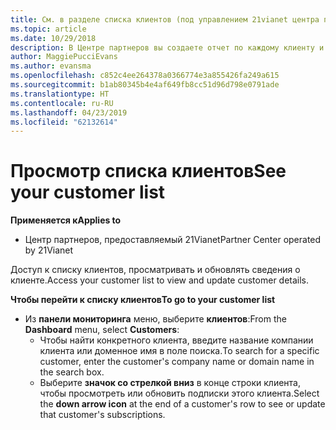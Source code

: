 ```yaml
---
title: См. в разделе списка клиентов (под управлением 21vianet центра партнеров)
ms.topic: article
ms.date: 10/29/2018
description: В Центре партнеров вы создаете отчет по каждому клиенту и в любое время можете просматривать или изменять эти данные.
author: MaggiePucciEvans
ms.author: evansma
ms.openlocfilehash: c852c4ee264378a0366774e3a855426fa249a615
ms.sourcegitcommit: b1ab80345b4e4af649fb8cc51d96d798e0791ade
ms.translationtype: HT
ms.contentlocale: ru-RU
ms.lasthandoff: 04/23/2019
ms.locfileid: "62132614"
---
```

# <a name="see-your-customer-list"></a><span data-ttu-id="89c95-103">Просмотр списка клиентов</span><span class="sxs-lookup"><span data-stu-id="89c95-103">See your customer list</span></span>

<span data-ttu-id="89c95-104">**Применяется к**</span><span class="sxs-lookup"><span data-stu-id="89c95-104">**Applies to**</span></span>

-   <span data-ttu-id="89c95-105">Центр партнеров, предоставляемый 21Vianet</span><span class="sxs-lookup"><span data-stu-id="89c95-105">Partner Center operated by 21Vianet</span></span>


<span data-ttu-id="89c95-106">Доступ к списку клиентов, просматривать и обновлять сведения о клиенте.</span><span class="sxs-lookup"><span data-stu-id="89c95-106">Access your customer list to view and update customer details.</span></span>

<span data-ttu-id="89c95-107">**Чтобы перейти к списку клиентов**</span><span class="sxs-lookup"><span data-stu-id="89c95-107">**To go to your customer list**</span></span>

-   <span data-ttu-id="89c95-108">Из **панели мониторинга** меню, выберите **клиентов**:</span><span class="sxs-lookup"><span data-stu-id="89c95-108">From the **Dashboard** menu, select **Customers**:</span></span>
    -   <span data-ttu-id="89c95-109">Чтобы найти конкретного клиента, введите название компании клиента или доменное имя в поле поиска.</span><span class="sxs-lookup"><span data-stu-id="89c95-109">To search for a specific customer, enter the customer's company name or domain name in the search box.</span></span> 
    -   <span data-ttu-id="89c95-110">Выберите **значок со стрелкой вниз** в конце строки клиента, чтобы просмотреть или обновить подписки этого клиента.</span><span class="sxs-lookup"><span data-stu-id="89c95-110">Select the **down arrow icon** at the end of a customer's row to see or update that customer's subscriptions.</span></span> 

 

 




